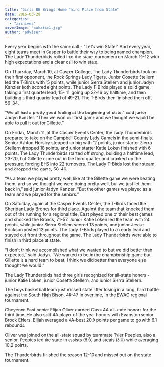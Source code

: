 ```yaml
---
title: "Girls BB Brings Home Third Place from State"
date: 2016-03-28
categories: 
  - "archives"
coverImage: "aakatie1.jpg"
author: "adviser"
---
```


Every year begins with the same call - "Let's win State!" And every year, eight teams meet in Casper to battle their way to being named champion. The Lady Thunderbirds rolled into the state tournament on March 10-12 with high expectations and a clear call to win state.

On Thursday, March 10, at Casper College, The Lady Thunderbirds took on their first opponent, the Rock Springs Lady Tigers. Junior Cosette Stellern led the T-Birds with 15 points, while junior Sierra Stellern and junior Jadyn Kanzler both scored eight points. The Lady T-Birds played a solid game, taking a first quarter lead, 15- 11, going up 32-16 by halftime, and then building a third quarter lead of 49-21. The T-Birds then finished them off, 56-34.

“We all had a pretty good feeling at the beginning of state,” said junior Jadyn Kanzler. “Then we won our first game and we thought we would be able to pull it out for Gillette.”

On Friday, March 11, at the Casper Events Center, the Lady Thunderbirds prepared to take on the Campbell County Lady Camels in the semi-finals. Senior Ashton Horsley stepped up big with 12 points, junior starter Sierra Stellern dropped 18 points, and junior starter Katie Loken finished with 6 points. The Lady Thunderbirds started off strong, building a halftime lead, 23-20, but Gillette came out in the third quarter and cranked up the pressure, forcing EHS into 22 turnovers. The Lady T-Birds lost their steam, and dropped the game, 58-46.

“As a team we played pretty well, like at the Gillette game we were beating them, and so we thought we were doing pretty well, but we just let them back in,” said junior Jadyn Kanzler. “But the other games we played as a team and we played for the seniors.”

On Saturday, again at the Casper Events Center, the T-Birds faced the Sheridan Lady Broncs for third place. Against the team that knocked them out of the running for a regional title, East played one of their best games and shocked the Broncs, 71-57. Junior Katie Loken led the team with 24 points, while junior Sierra Stellern scored 13 points, and junior Jessie Erickson posted 12 points. The Lady T-Birds played to an early lead and stayed out front throughout the game. The Lady Thunderbirds were able to finish in third place at state.

“I don’t think we accomplished what we wanted to but we did better than expected,” said Jadyn. “We wanted to be in the championship game but Gillette is a hard team to beat. I think we did better than everyone else thought we would.”

The Lady Thunderbirds had three girls recognized for all-state honors - junior Katie Loken, junior Cosette Stellern, and junior Sierra Stellern.

The boys basketball team just missed state after losing in a long, hard battle against the South High Bison, 48-47 in overtime, in the EWAC regional tournament.

Cheyenne East senior Elijah Oliver earned Class 4A all-state honors for the third time. He also split 4A player of the year honors with Evanston senior Brock Ehlers. Elijah averaged a 4A-best 20.9 points per game to go with 6.1 rebounds.

Oliver was joined on the all-state squad by teammate Tyler Peeples, also a senior. Peeples led the state in assists (5.0) and steals (3.0) while averaging 10.2 points.

The Thunderbirds finished the season 12-10 and missed out on the state tournament.
